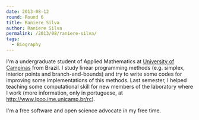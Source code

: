 ```yaml
---
date: 2013-08-12
round: Round 6
title: Raniere Silva
author: Raniere Silva
permalink: /2013/08/raniere-silva/
tags:
  - Biography
---
```

I'm a undergraduate student of Applied Mathematics at [University of Campinas][1] from Brazil. I study linear programming methods (e.g. simplex, interior points and branch-and-bounds) and try to write some codes for improving some implementations of this methods. Last semester, I helped teaching some computational skill for new members of the laboratory where I work (more information, only in portuguese, at <http://www.lpoo.ime.unicamp.br/rc>).

I'm a free software and open science advocate in my free time.

 [1]: http://www.unicamp.br/
